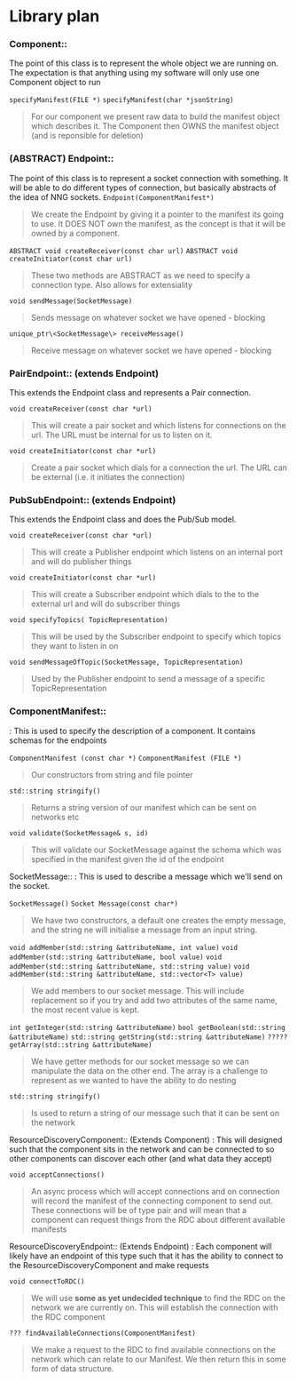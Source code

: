 # Library plan
### Component::
The point of this class is to represent the whole object we are running on. The expectation is that anything using my software will only use one Component object to run

`specifyManifest(FILE *)`
`specifyManifest(char *jsonString)`
> For our component we present raw data to build the manifest object which describes it. The Component then OWNS the manifest object (and is reponsible for deletion)

### (ABSTRACT) Endpoint::
The point of this class is to represent a socket connection with something. It will be able to do different types of connection, but basically abstracts of the idea of NNG sockets.
`Endpoint(ComponentManifest*)`
> We create the Endpoint by giving it a pointer to the manifest its going to use. It DOES NOT own the manifest, as the concept is that it will be owned by a component.

`ABSTRACT void createReceiver(const char url)`
`ABSTRACT void createInitiator(const char url)`
> These two methods are ABSTRACT as we need to specify a connection type. Also allows for extensiality

`void sendMessage(SocketMessage)`
> Sends message on whatever socket we have opened - blocking

`unique_ptr\<SocketMessage\> receiveMessage()`
> Receive message on whatever socket we have opened - blocking

### PairEndpoint:: (extends Endpoint)
This extends the Endpoint class and represents a Pair connection.

`void createReceiver(const char *url)`
> This will create a pair socket and which listens for connections on the url. The URL must be internal for us to listen on it.

`void createInitiator(const char *url)`
> Create a pair socket which dials for a connection the url. The URL can be external (i.e. it initiates the connection)

### PubSubEndpoint:: (extends Endpoint)
This extends the Endpoint class and does the Pub/Sub model.

`void createReceiver(const char *url)`
> This will create a Publisher endpoint which listens on an internal port and will do publisher things

`void createInitiator(const char *url)`
> This will create a Subscriber endpoint which dials to the to the external url and will do subscriber things

`void specifyTopics( TopicRepresentation)`
> This will be used by the Subscriber endpoint to specify which topics they want to listen in on

`void sendMessageOfTopic(SocketMessage, TopicRepresentation)`
> Used by the Publisher endpoint to send a message of a specific TopicRepresentation

### ComponentManifest::

: This is used to specify the description of a component. It contains schemas for the endpoints

`ComponentManifest (const char *)`
`ComponentManifest (FILE *)`
> Our constructors from string and file pointer

`std::string stringify()`
> Returns a string version of our manifest which can be sent on networks etc

`void validate(SocketMessage& s, id)`
> This will validate our SocketMessage against the schema which was specified in the manifest given the id of the endpoint

SocketMessage::
: This is used to describe a message which we'll send on the socket.

`SocketMessage()`
`Socket Message(const char*)`
> We have two constructors, a default one creates the empty message, and the string ne will initialise a message from an input string.

`void addMember(std::string &attributeName, int value)`
`void addMember(std::string &attributeName, bool value)`
`void addMember(std::string &attributeName, std::string value)`
`void addMember(std::string &attributeName, std::vector<T> value)`
> We add members to our socket message. This will include replacement so if you try and add two attributes of the same name, the most recent value is kept.

`int getInteger(std::string &attributeName)`
`bool getBoolean(std::string &attributeName)`
`std::string getString(std::string &attributeName)`
`????? getArray(std::string &attributeName)`
> We have getter methods for our socket message so we can manipulate the data on the other end. The array is a challenge to represent as we wanted to have the ability to do nesting

`std::string stringify()`
> Is used to return a string of our message such that it can be sent on the network

ResourceDiscoveryComponent:: (Extends Component)
: This will designed such that the component sits in the network and can be connected to so other components can discover each other (and what data they accept)

`void acceptConnections()`
>An async process which will accept connections and on connection will record the manifest of the connecting component to send out. These connections will be of type pair and will mean that a component can request things from the RDC about different available manifests

ResourceDiscoveryEndpoint:: (Extends Endpoint)
: Each component will likely have an endpoint of this type such that it has the ability to connect to the ResourceDiscoveryComponent and make requests

`void connectToRDC()`
> We will use **some as yet undecided technique** to find the RDC on the network we are currently on. This will establish the connection with the RDC component

`??? findAvailableConnections(ComponentManifest)`
> We make a request to the RDC  to find available connections on the network which can relate to our Manifest. We then return this in some form of data structure.
<!--stackedit_data:
eyJoaXN0b3J5IjpbODAzODY2NTcxLC0xMDgzNzkwMjg3LDY0Nz
U3NTE5MF19
-->